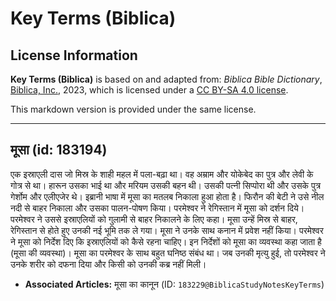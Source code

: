 # Key Terms (Biblica)

## License Information

**Key Terms (Biblica)** is based on and adapted from: _Biblica Bible Dictionary_, [Biblica, Inc.](https://www.biblica.com/), 2023, which is licensed under a [CC BY-SA 4.0 license](https://creativecommons.org/licenses/by-sa/4.0/legalcode.en).

This markdown version is provided under the same license.



--------------------------------

## मूसा (id: 183194)

एक इस्राएली दास जो मिस्र के शाही महल में पला\-बढ़ा था। वह अम्राम और योकेबेद का पुत्र और लेवी के गोत्र से था। हारून उसका भाई था और मरियम उसकी बहन थी। उसकी पत्नी सिप्पोरा थी और उसके पुत्र गेर्शोम और एलीएजेर थे। इब्रानी भाषा में मूसा का मतलब निकाला हुआ होता है। फिरौन की बेटी ने उसे नील नदी से बाहर निकाला और उसका पालन\-पोषण किया। परमेश्वर ने रेगिस्तान में मूसा को दर्शन दिये। परमेश्वर ने उससे इस्राएलियों को गुलामी से बाहर निकालने के लिए कहा। मूसा उन्हें मिस्र से बाहर, रेगिस्तान से होते हुए उनकी नई भूमि तक ले गया। मूसा ने उनके साथ कनान में प्रवेश नहीं किया। परमेश्वर ने मूसा को निर्देश दिए कि इस्राएलियों को कैसे रहना चाहिए। इन निर्देशों को मूसा का व्यवस्था कहा जाता है (मूसा की व्यवस्था)। मूसा का परमेश्वर के साथ बहुत घनिष्ठ संबंध था। जब उनकी मृत्यु हुई, तो परमेश्वर ने उनके शरीर को दफना दिया और किसी को उनकी कब्र नहीं मिली।

* **Associated Articles:** मूसा का कानून (ID: `183229@BiblicaStudyNotesKeyTerms`)

